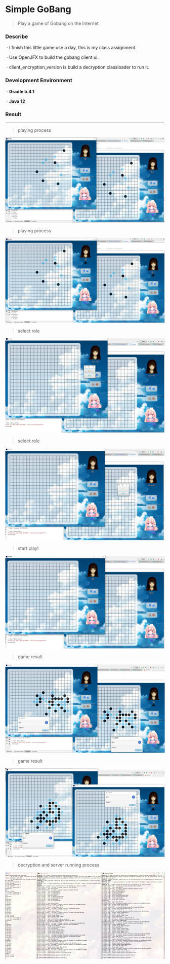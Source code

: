 # Simple GoBang

>  Play a game of Gobang on the Internet



### Describe

​	·	I finish this little game use a day, this is my class assignment.

​	·	Use OpenJFX to build the gobang client ui.

​	·	client_encryption_version is build a decryption classloader to  run it.



### Development Environment

​	·	**Gradle 5.4.1**

​	·	**Java 12**



### Result

-----------

>  playing process

![playing process](./resultPic/Annotation2019-06-06200250.png)



> playing process

![playing process](./resultPic/Annotation2019-06-06200302.png)



> select role

![select role](./resultPic/Annotation2019-06-06200357.png)



> select role

![select role](./resultPic/Annotation2019-06-06200426.png)



> start play!

![start play!](./resultPic/Annotation2019-06-06200436.png)



> game result

![game result](./resultPic/Annotation2019-06-06201359.png)



> game result

![game result](./resultPic/Annotation2019-06-06202702.png)



> decryption and server running process

![decryption and server running process](./resultPic/psb.jpg)